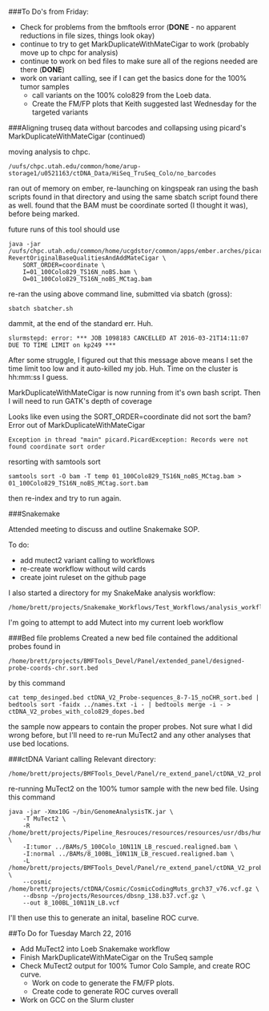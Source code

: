 ###To Do's from Friday:
+ Check for problems from the bmftools error (**DONE** - no apparent reductions in file sizes, things look okay)
+ continue to try to get MarkDuplicateWithMateCigar to work (probably move up to chpc for analysis)
+ continue to work on bed files to make sure all of the regions needed are there (**DONE**)
+ work on variant calling, see if I can get the basics done for the 100% tumor samples
    + call variants on the 100% colo829 from the Loeb data.
    + Create the FM/FP plots that Keith suggested last Wednesday for the targeted variants

###Aligning truseq data without barcodes and collapsing using picard's MarkDuplicateWithMateCigar (continued)

moving analysis to chpc.

    /uufs/chpc.utah.edu/common/home/arup-storage1/u0521163/ctDNA_Data/HiSeq_TruSeq_Colo/no_barcodes

ran out of memory on ember, re-launching on kingspeak
ran using the bash scripts found in that directory and using the same sbatch script found there as well.
found that the BAM must be coordinate sorted (I thought it was), before being marked.

future runs of this tool should use

    java -jar /uufs/chpc.utah.edu/common/home/ucgdstor/common/apps/ember.arches/picard/1.130/picard.jar RevertOriginalBaseQualitiesAndAddMateCigar \
        SORT_ORDER=coordinate \
        I=01_100Colo829_TS16N_noBS.bam \
        O=01_100Colo829_TS16N_noBS_MCtag.bam

re-ran the using above command line, submitted via sbatch (gross):

    sbatch sbatcher.sh

dammit, at the end of the standard err.  Huh.

    slurmstepd: error: *** JOB 1098183 CANCELLED AT 2016-03-21T14:11:07 DUE TO TIME LIMIT on kp249 ***

After some struggle, I figured out that this message above means I set the time limit too low and it auto-killed my job.  Huh.  Time on the cluster is hh:mm:ss I guess.

MarkDuplicateWithMateCigar is now running from it's own bash script. Then I will need to run GATK's depth of coverage

Looks like even using the SORT_ORDER=coordinate did not sort the bam?  Error out of MarkDuplicateWithMateCigar

    Exception in thread "main" picard.PicardException: Records were not found coordinate sort order

resorting with samtools sort

    samtools sort -O bam -T temp 01_100Colo829_TS16N_noBS_MCtag.bam > 01_100Colo829_TS16N_noBS_MCtag.sort.bam

then re-index and try to run again.

###Snakemake

Attended meeting to discuss and outline Snakemake SOP.

To do:
+ add mutect2 variant calling to workflows
+ re-create workflow without wild cards
+ create joint ruleset on the github page

I also started a directory for my SnakeMake analysis workflow:

    /home/brett/projects/Snakemake_Workflows/Test_Workflows/analysis_workflow

I'm going to attempt to add Mutect into my current loeb workflow


###Bed file problems
Created a new bed file contained the additional probes found in

    /home/brett/projects/BMFTools_Devel/Panel/extended_panel/designed-probe-coords-chr.sort.bed

by this command

    cat temp_desinged.bed ctDNA_V2_Probe-sequences_8-7-15_noCHR_sort.bed | bedtools sort -faidx ../names.txt -i - | bedtools merge -i - > ctDNA_V2_probes_with_colo829_dopes.bed

the sample now appears to contain the proper probes.  Not sure what I did wrong before, but I'll need to re-run MuTect2 and any other analyses that use bed locations.

###ctDNA Variant calling
Relevant directory:

    /home/brett/projects/BMFTools_Devel/Panel/re_extend_panel/ctDNA_V2_probes_with_colo829_dopes.bed

re-running MuTect2 on the 100% tumor sample with the new bed file.  Using this command

    java -jar -Xmx10G ~/bin/GenomeAnalysisTK.jar \
        -T MuTect2 \
        -R /home/brett/projects/Pipeline_Resrouces/resources/resources/usr/dbs/human_g1k_v37.fasta \
        -I:tumor ../BAMs/5_100Colo_10N11N_LB_rescued.realigned.bam \
        -I:normal ../BAMs/8_100BL_10N11N_LB_rescued.realigned.bam \
        -L /home/brett/projects/BMFTools_Devel/Panel/re_extend_panel/ctDNA_V2_probes_with_colo829_dopes.bed \
        --cosmic /home/brett/projects/ctDNA/Cosmic/CosmicCodingMuts_grch37_v76.vcf.gz \
        --dbsnp ~/projects/Resources/dbsnp_138.b37.vcf.gz \
        --out 8_100BL_10N11N_LB.vcf

I'll then use this to generate an inital, baseline ROC curve.

##To Do for Tuesday March 22, 2016

+ Add MuTect2 into Loeb Snakemake workflow
+ Finish MarkDuplicateWithMateCigar on the TruSeq sample
+ Check MuTect2 output for 100% Tumor Colo Sample, and create ROC curve.
    + Work on code to generate the FM/FP plots.
    + Create code to generate ROC curves overall
+ Work on GCC on the Slurm cluster
